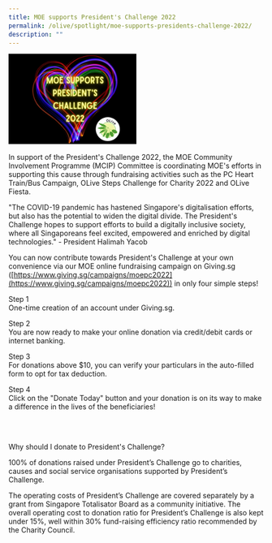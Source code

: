 ```yaml
---
title: MOE supports President's Challenge 2022
permalink: /olive/spotlight/moe-supports-presidents-challenge-2022/
description: ""
---
```

<style>  
img {  
  display: block;  
  margin-left: auto;  
  margin-right: auto;  
}  
</style>  
<body><img src="/images/pc2022.jpg" alt="MOE supports President's Challenge 2022" style="width:50%;">  
  
</body>

In support of the President's Challenge 2022, the MOE Community Involvement Programme (MCIP) Committee is coordinating MOE's efforts in supporting this cause through fundraising activities such as the PC Heart Train/Bus Campaign, OLive Steps Challenge for Charity 2022 and OLive Fiesta.  
  
"The COVID-19 pandemic has hastened Singapore's digitalisation efforts, but also has the potential to widen the digital divide. The President's Challenge hopes to support efforts to build a digitally inclusive society, where all Singaporeans feel excited, empowered and enriched by digital technologies." - President Halimah Yacob

You can now contribute towards President's Challenge at your own convenience via our MOE online fundraising campaign on Giving.sg ([https://www.giving.sg/campaigns/moepc2022](https://www.giving.sg/campaigns/moepc2022)) in only four simple steps!  
  
Step 1  
One-time creation of an account under Giving.sg.  
  
Step 2  
You are now ready to make your online donation via credit/debit cards or internet banking.  
  
Step 3  
For donations above $10, you can verify your particulars in the auto-filled form to opt for tax deduction.  
  
Step 4  
Click on the "Donate Today" button and your donation is on its way to make a difference in the lives of the beneficiaries!  


<br>
<br>
  
Why should I donate to President's Challenge?  

100% of donations raised under President’s Challenge go to charities, causes and social service organisations supported by President’s Challenge.  
  
The operating costs of President’s Challenge are covered separately by a grant from Singapore Totalisator Board as a community initiative. The overall operating cost to donation ratio for President’s Challenge is also kept under 15%, well within 30% fund-raising efficiency ratio recommended by the Charity Council.
